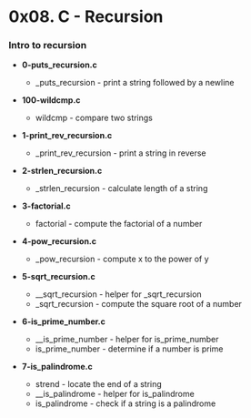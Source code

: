 # 0x08. C - Recursion
### Intro to recursion

* **0-puts\_recursion.c**
  * \_puts\_recursion - print a string followed by a newline

* **100-wildcmp.c**
  * wildcmp - compare two strings

* **1-print\_rev\_recursion.c**
  * \_print\_rev\_recursion - print a string in reverse

* **2-strlen\_recursion.c**
  * \_strlen\_recursion - calculate length of a string

* **3-factorial.c**
  * factorial - compute the factorial of a number

* **4-pow\_recursion.c**
  * \_pow\_recursion - compute x to the power of y

* **5-sqrt\_recursion.c**
  * \_\_sqrt\_recursion - helper for \_sqrt\_recursion
  * \_sqrt\_recursion - compute the square root of a number

* **6-is\_prime\_number.c**
  * \_\_is\_prime\_number - helper for is\_prime\_number
  * is\_prime\_number - determine if a number is prime

* **7-is\_palindrome.c**
  * strend - locate the end of a string
  * \_\_is\_palindrome - helper for is\_palindrome
  * is\_palindrome - check if a string is a palindrome
